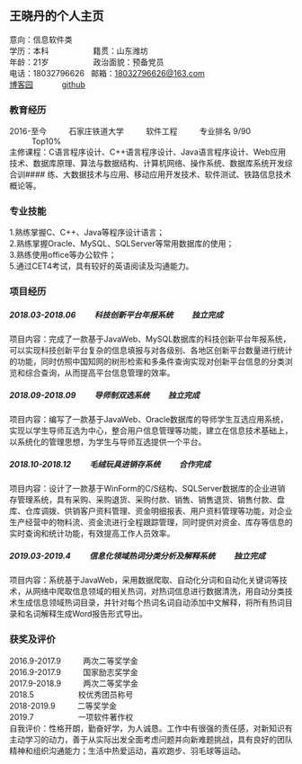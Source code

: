 ## 王晓丹的个人主页

意向：信息软件类  
学历：本科&nbsp;&nbsp;&nbsp;&nbsp;&nbsp;&nbsp;&nbsp;&nbsp;&nbsp;&nbsp;&nbsp;&nbsp;&nbsp;&nbsp;&nbsp;&nbsp;&nbsp;&nbsp;&nbsp;&nbsp;籍贯：山东潍坊  
年龄：21岁&nbsp;&nbsp;&nbsp;&nbsp;&nbsp;&nbsp;&nbsp;&nbsp;&nbsp;&nbsp;&nbsp;&nbsp;&nbsp;&nbsp;&nbsp;&nbsp;&nbsp;&nbsp;&nbsp;&nbsp;政治面貌：预备党员  
电话：18032796626&nbsp;&nbsp;&nbsp;邮箱：18032796626@163.com  
[博客园](https://www.cnblogs.com/wxd136/)&nbsp;&nbsp;&nbsp;&nbsp;&nbsp;&nbsp;&nbsp;&nbsp;&nbsp;&nbsp;&nbsp;&nbsp; [github](https://github.com/WangXiaoDangt)  

### 教育经历
2016-至今&nbsp;&nbsp;&nbsp;&nbsp;&nbsp;&nbsp;&nbsp;&nbsp;&nbsp;&nbsp;石家庄铁道大学&nbsp;&nbsp;&nbsp;&nbsp;&nbsp;&nbsp;&nbsp;&nbsp;&nbsp;&nbsp;软件工程&nbsp;&nbsp;&nbsp;&nbsp;&nbsp;&nbsp;&nbsp;&nbsp;&nbsp;&nbsp;专业排名 9/90 &nbsp;&nbsp;&nbsp;&nbsp;&nbsp;&nbsp;&nbsp;&nbsp;&nbsp;&nbsp;Top10%  
主修课程：C语言程序设计、C++语言程序设计、Java语言程序设计、Web应用技术、数据库原理、算法与数据结构、计算机网络、操作系统、数据库系统开发综合训#### 练、大数据技术与应用、移动应用开发技术、软件测试、铁路信息技术概论等。  

### 专业技能                       
1.熟练掌握C、C++、Java等程序设计语言；  
2.熟练掌握Oracle、MySQL、SQLServer等常用数据库的使用；  
3.熟练使用office等办公软件；  
5.通过CET4考试，具有较好的英语阅读及沟通能力。  

### 项目经历
##### 2018.03-2018.06&nbsp;&nbsp;&nbsp;&nbsp;&nbsp;&nbsp;&nbsp;&nbsp;&nbsp;&nbsp;科技创新平台年报系统&nbsp;&nbsp;&nbsp;&nbsp;&nbsp;&nbsp;&nbsp;&nbsp;&nbsp;&nbsp;独立完成  
项目内容：完成了一款基于JavaWeb、MySQL数据库的科技创新平台年报系统，可以实现科技创新平台复杂的信息填报与对各级别、各地区创新平台数量进行统计的功能，同时仿照中国知网的树形检索和多条件查询实现对创新平台信息的分类浏览和综合查询，从而提高平台信息管理的效率。
##### 2018.09-2018.09&nbsp;&nbsp;&nbsp;&nbsp;&nbsp;&nbsp;&nbsp;&nbsp;&nbsp;&nbsp;导师制双选系统&nbsp;&nbsp;&nbsp;&nbsp;&nbsp;&nbsp;&nbsp;&nbsp;&nbsp;&nbsp;独立完成  
项目内容：编写了一款基于JavaWeb、Oracle数据库的导师学生互选应用系统，实现以学生导师互选为中心，整合用户信息管理等功能，建立在信息技术基础上，以系统化的管理思想，为学生与导师互选提供一个平台。
##### 2018.10-2018.12&nbsp;&nbsp;&nbsp;&nbsp;&nbsp;&nbsp;&nbsp;&nbsp;&nbsp;&nbsp;毛绒玩具进销存系统&nbsp;&nbsp;&nbsp;&nbsp;&nbsp;&nbsp;&nbsp;&nbsp;&nbsp;&nbsp;合作完成  
项目内容：设计了一款基于WinForm的C/S结构、SQLServer数据库的企业进销存管理系统，具有采购、采购退货、采购付款、销售、销售退货、销售付款、盘库、仓库调拨、供销客户资料管理、资金明细报表、用户资料管理等功能，对企业生产经营中的物料流、资金流进行全程跟踪管理，同时提供对资金、库存等信息的实时查询和统计功能，有效提高工作人员效率。
##### 2019.03-2019.4&nbsp;&nbsp;&nbsp;&nbsp;&nbsp;&nbsp;&nbsp;&nbsp;&nbsp;&nbsp;信息化领域热词分类分析及解释系统&nbsp;&nbsp;&nbsp;&nbsp;&nbsp;&nbsp;&nbsp;&nbsp;&nbsp;&nbsp;独立完成  
项目内容：系统基于JavaWeb，采用数据爬取、自动化分词和自动化关键词等技术，从网络中爬取信息领域的相关热词，对热词信息进行数据清洗，用自动分类技术生成信息领域热词目录，并针对每个热词名词自动添加中文解释，将所有热词目录和名词解释生成Word报告形式导出。

### 获奖及评价
2016.9-2017.9&nbsp;&nbsp;&nbsp;&nbsp;&nbsp;&nbsp;&nbsp;&nbsp;&nbsp;&nbsp;两次二等奖学金  
2016.9-2017.9&nbsp;&nbsp;&nbsp;&nbsp;&nbsp;&nbsp;&nbsp;&nbsp;&nbsp;&nbsp;国家励志奖学金  
2017.9-2018.9&nbsp;&nbsp;&nbsp;&nbsp;&nbsp;&nbsp;&nbsp;&nbsp;&nbsp;&nbsp;两次二等奖学金  
2018.5&nbsp;&nbsp;&nbsp;&nbsp;&nbsp;&nbsp;&nbsp;&nbsp;&nbsp;&nbsp;&nbsp;&nbsp;&nbsp;&nbsp;&nbsp;&nbsp;&nbsp;&nbsp;&nbsp;&nbsp;校优秀团员称号  
2018-2019.9&nbsp;&nbsp;&nbsp;&nbsp;&nbsp;&nbsp;&nbsp;&nbsp;&nbsp;&nbsp;二等奖学金        
2019.7&nbsp;&nbsp;&nbsp;&nbsp;&nbsp;&nbsp;&nbsp;&nbsp;&nbsp;&nbsp;&nbsp;&nbsp;&nbsp;&nbsp;&nbsp;&nbsp;&nbsp;&nbsp;&nbsp;&nbsp;一项软件著作权  
自我评价：性格开朗，勤奋好学，为人诚恳。工作中有很强的责任感，对新知识有主动学习的动力，善于从实际出发全面考虑问题并向新难题挑战，具有良好的团队精神和组织沟通能力；生活中热爱运动，喜欢跑步、羽毛球等运动。
